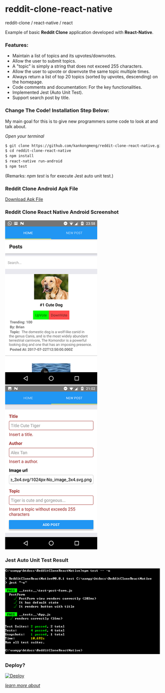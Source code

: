 # reddit-clone-react-native
reddit-clone / react-native / react

Example of basic **Reddit Clone** application developed with **React-Native**.

### Features:
* Maintain a list of topics and its upvotes/downvotes.
* Allow the user to submit topics.
* A "topic" is simply a string that does not exceed 255 characters.
* Allow the user to upvote or downvote the same topic multiple times.
* Always return a list of top 20 topics (sorted by upvotes, descending) on the homepage.
* Code comments and documentation: For the key functionalities.
* Implemented Jest (Auto Unit Test).
* Support search post by title.

### Change The Code! Installation Step Below: <br>
My main goal for this is to give new programmers some code to look at and talk about.

*Open your terminal*
```bash
$ git clone https://github.com/kankongmeng/reddit-clone-react-native.git
$ cd reddit-clone-react-native
$ npm install
$ react-native run-android
$ npm test
```
(Remarks: *npm test* is for execute Jest auto unit test.)

### Reddit Clone Android Apk File <br>
[Download Apk File](https://raw.githubusercontent.com/kankongmeng/reddit-clone-react-native/master/apk_file/RedditCloneSigned.apk)

### Reddit Clone React Native Android Screenshot<br>
![Main Page](https://raw.githubusercontent.com/kankongmeng/reddit-clone-react-native/master/screenshot/home_page_with_all_posts.png)   ![New Post Page](https://raw.githubusercontent.com/kankongmeng/reddit-clone-react-native/master/screenshot/add_new_post_page.png)

### Jest Auto Unit Test Result <br>
![Jest](https://raw.githubusercontent.com/kankongmeng/reddit-clone-react-native/master/screenshot/jest_unit_test.PNG)

### Deploy?

[![Deploy](https://www.herokucdn.com/deploy/button.png)](https://heroku.com/deploy)

*[learn more about](https://devcenter.heroku.com/articles/app-json-schema)*

